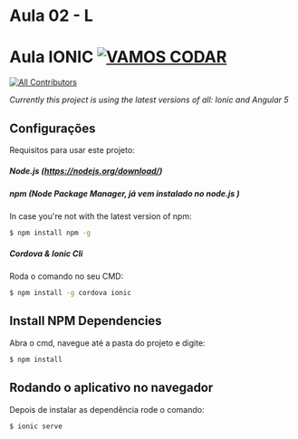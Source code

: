 # Aula 02 - L
# Aula IONIC [![VAMOS CODAR](https://badges.frapsoft.com/os/v1/open-source.svg?v=103)](https://github.com/ellerbrock/open-source-badge/)
[![All Contributors](https://img.shields.io/badge/all_contributors-15-orange.svg?style=flat-square)](#contributors)

_Currently this project is using the latest versions of all: Ionic and Angular 5_


## Configurações
Requisitos para usar este projeto:

##### Node.js (https://nodejs.org/download/)

##### npm (Node Package Manager, já vem instalado no node.js )
In case you're not with the latest version of npm:
```sh
$ npm install npm -g
```

##### Cordova & Ionic Cli
Roda o comando no seu CMD:
```sh
$ npm install -g cordova ionic 
```

## Install NPM Dependencies
Abra o cmd, navegue até a pasta do projeto e digite:
```sh
$ npm install
```
## Rodando o aplicativo no navegador
Depois de instalar as dependência rode o comando:
```sh
$ ionic serve
```
